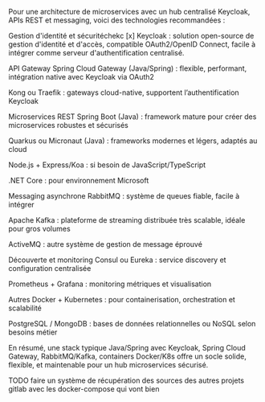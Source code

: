 Pour une architecture de microservices avec un hub centralisé Keycloak, APIs REST et messaging, voici des technologies recommandées :

Gestion d'identité et sécuritéchekc
[x] Keycloak : solution open-source de gestion d'identité et d'accès, compatible OAuth2/OpenID Connect, facile à intégrer comme serveur d'authentification centralisé.

API Gateway
Spring Cloud Gateway (Java/Spring) : flexible, performant, intégration native avec Keycloak via OAuth2

Kong ou Traefik : gateways cloud-native, supportent l’authentification Keycloak

Microservices REST
Spring Boot (Java) : framework mature pour créer des microservices robustes et sécurisés

Quarkus ou Micronaut (Java) : frameworks modernes et légers, adaptés au cloud

Node.js + Express/Koa : si besoin de JavaScript/TypeScript

.NET Core : pour environnement Microsoft

Messaging asynchrone
RabbitMQ : système de queues fiable, facile à intégrer

Apache Kafka : plateforme de streaming distribuée très scalable, idéale pour gros volumes

ActiveMQ : autre système de gestion de message éprouvé

Découverte et monitoring
Consul ou Eureka : service discovery et configuration centralisée

Prometheus + Grafana : monitoring métriques et visualisation

Autres
Docker + Kubernetes : pour containerisation, orchestration et scalabilité

PostgreSQL / MongoDB : bases de données relationnelles ou NoSQL selon besoins métier

En résumé, une stack typique Java/Spring avec Keycloak, Spring Cloud Gateway, RabbitMQ/Kafka, containers Docker/K8s offre un socle solide, flexible, et maintenable pour un hub microservices sécurisé.

TODO faire un système de récupération des sources des autres projets gitlab avec les docker-compose qui vont bien
